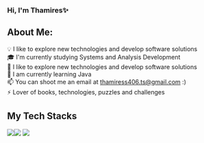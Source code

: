 ### Hi, I'm Thamires✨

<h2>About Me:</h2>

 💡  I like to explore new technologies and develop software solutions <br/>
 🎓  I'm currently studying Systems and Analysis Development <br/>
 🔭  I like to explore new technologies and develop software solutions <br/>
 🌱  I am currently learning Java <br/>
 📫  You can shoot me an email at thamiress406.ts@gmail.com :) <br/>
 ⚡  Lover of books, technologies, puzzles and challenges <br/>
 
<h2>My Tech Stacks</h2>
<img src="https://github.com/MikeCodesDotNET/ColoredBadges/blob/master/png/dev/languages/html.png?raw=true"><img src="https://github.com/MikeCodesDotNET/ColoredBadges/blob/master/png/dev/languages/java.png?raw=true"> <img src="https://github.com/MikeCodesDotNET/ColoredBadges/blob/master/png/dev/languages/csharp.png?raw=true">
